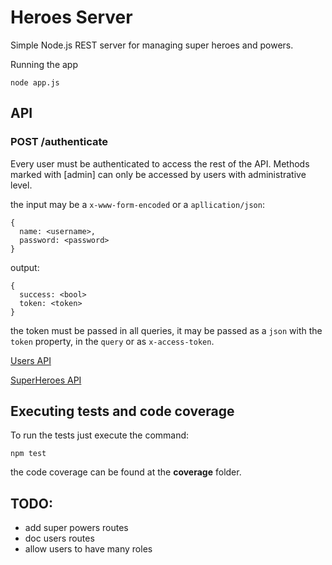 # Heroes Server

Simple Node.js REST server for managing super heroes and powers.


Running the app
```
node app.js
```

## API
### POST /authenticate
Every user must be authenticated to access the rest of the API.
Methods marked with [admin] can only be accessed by users with administrative level.

the input may be a `x-www-form-encoded` or a `apllication/json`:
```
{
  name: <username>,
  password: <password>
}
```

output:
```
{
  success: <bool>
  token: <token>
}
```

the token must be passed in all queries, it may be passed as a `json` with the `token` property, in the `query` or as `x-access-token`.

[Users API](Users.md)

[SuperHeroes API](SuperHeroesRoutes.md)


## Executing tests and code coverage
To run the tests just execute the command:
```
npm test
```
the code coverage can be found at the **coverage** folder.


## TODO:
- add super powers routes
- doc users routes
- allow users to have many roles
